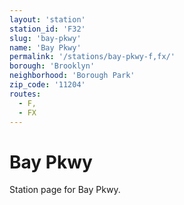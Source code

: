 ```yaml
---
layout: 'station'
station_id: 'F32'
slug: 'bay-pkwy'
name: 'Bay Pkwy'
permalink: '/stations/bay-pkwy-f,fx/'
borough: 'Brooklyn'
neighborhood: 'Borough Park'
zip_code: '11204'
routes:
  - F,
  - FX
---
```

# Bay Pkwy

Station page for Bay Pkwy.
